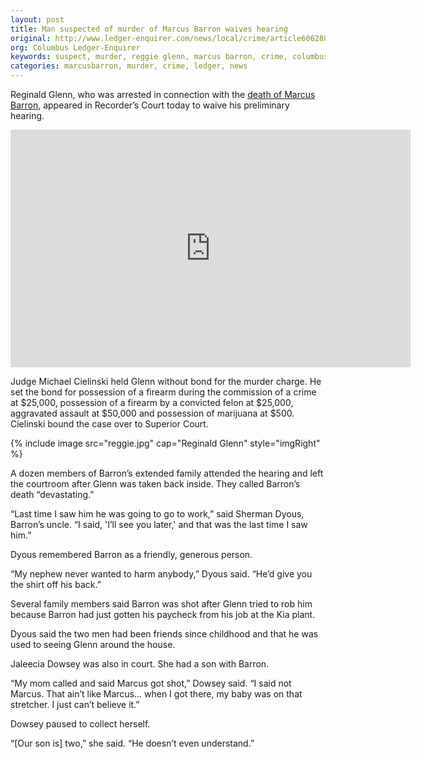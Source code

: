 ```yaml
---
layout: post
title: Man suspected of murder of Marcus Barron waives hearing
original: http://www.ledger-enquirer.com/news/local/crime/article60628811.html
org: Columbus Ledger-Enquirer
keywords: suspect, murder, reggie glenn, marcus barron, crime, columbus ga
categories: marcusbarron, murder, crime, ledger, news
---
```


Reginald Glenn, who was arrested in connection with the [death of Marcus Barron](http://www.ledger-enquirer.com/news/local/crime/article60346541.html), appeared in Recorder’s Court today to waive his preliminary hearing.

<iframe src="http://www.ledger-enquirer.com/news/local/crime/article60624476.html/video-embed" width="640" height="380" frameborder="0" scrolling="no" allowfullscreen="true"></iframe>

<!--break-->

Judge Michael Cielinski held Glenn without bond for the murder charge. He set the bond for possession of a firearm during the commission of a crime at $25,000, possession of a firearm by a convicted felon at $25,000, aggravated assault at $50,000 and possession of marijuana at $500. Cielinski bound the case over to Superior Court.

{% include image src="reggie.jpg" cap="Reginald Glenn" style="imgRight" %}

A dozen members of Barron’s extended family attended the hearing and left the courtroom after Glenn was taken back inside. They called Barron’s death “devastating.”

“Last time I saw him he was going to go to work,” said Sherman Dyous, Barron’s uncle. “I said, 'I’ll see you later,' and that was the last time I saw him.”

Dyous remembered Barron as a friendly, generous person.

“My nephew never wanted to harm anybody,” Dyous said. “He’d give you the shirt off his back.”

Several family members said Barron was shot after Glenn tried to rob him because Barron had just gotten his paycheck from his job at the Kia plant.

Dyous said the two men had been friends since childhood and that he was used to seeing Glenn around the house.

Jaleecia Dowsey was also in court. She had a son with Barron.

“My mom called and said Marcus got shot,” Dowsey said. “I said not Marcus. That ain’t like Marcus… when I got there, my baby was on that stretcher. I just can’t believe it.”

Dowsey paused to collect herself.

“[Our son is] two,” she said. “He doesn’t even understand.”